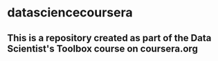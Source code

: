 datasciencecoursera
===================

## This is a repository created as part of the Data Scientist's Toolbox course on coursera.org 
